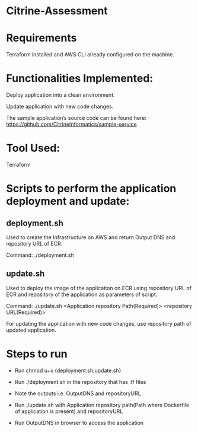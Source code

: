 # Citrine-Assessment

# Requirements

Terraform installed and AWS CLI already configured on the machine.

# Functionalities Implemented:

  Deploy application into a clean environment.
  
  Update application with new code changes.
  
The sample application’s source code can be found here: https://github.com/CitrineInformatics/sample-service

# Tool Used: 

  Terraform

# Scripts to perform the application deployment and update:

## deployment.sh

   Used to create the Infrastructure on AWS and return Output DNS and repository URL of ECR.

   Command: ./deployment.sh

## update.sh

   Used to deploy the image of the application on ECR using repository URL of ECR and repository of the application as parameters of script.

   Command: ./update.sh <Application repository Path(Required)> <repository URL(Required)>
  
   For updating the application with new code changes, use repository path of updated application.

# Steps to run

   - Run chmod u+x {deployment.sh,update.sh}
   
   - Run ./deployment.sh in the repository that has .tf files

   - Note the outputs i.e. OutputDNS and repositoryURL
   
   - Run ./update.sh with Application repository path(Path where Dockerfile of application is present) and repositoryURL

   - Run OutputDNS in browser to access the application

